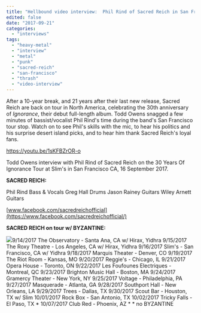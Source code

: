 ```yaml
---
title: "Hellbound video interview:  Phil Rind of Sacred Reich in San Francisco, 16 September 2017"
edited: false
date: "2017-09-21"
categories:
  - "interviews"
tags:
  - "heavy-metal"
  - "interview"
  - "metal"
  - "punk"
  - "sacred-reich"
  - "san-francisco"
  - "thrash"
  - "video-interview"
---
```


After a 10-year break, and 21 years after their last new release, Sacred Reich are back on tour in North America, celebrating the 30th anniversary of _Ignorance_, their debut full-length album. Todd Owens snagged a few minutes of bassist/vocalist Phil Rind's time during the band's San Francisco tour stop. Watch on to see Phil's skills with the mic, to hear his politics and his surprise desert island picks, and to hear him thank Sacred Reich's loyal fans.

https://youtu.be/1sKFBZrOR-o

Todd Owens interview with Phil Rind of Sacred Reich on the 30 Years Of Ignorance Tour at Slim's in San Francisco CA, 16 September 2017.

**SACRED REICH:**

Phil Rind Bass & Vocals Greg Hall Drums Jason Rainey Guitars Wiley Arnett Guitars

[www.facebook.com/sacredreichofficial](https://www.facebook.com/sacredreichofficial/)

**SACRED REICH on tour w/ BYZANTINE:**

![](https://hellbound.ca/wp-content/uploads/2017/09/SR_2017_US_Tour.jpg)9/14/2017 The Observatory - Santa Ana, CA w/ Hirax, Yidhra 9/15/2017 The Roxy Theatre - Los Angeles, CA w/ Hirax, Yidhra 9/16/2017 Slim's - San Francisco, CA w/ Yidhra 9/18/2017 Marquis Theater - Denver, CO 9/19/2017 The Riot Room - Kansas, MO 9/20/2017 Reggie's - Chicago, IL 9/21/2017 Opera House - Toronto, ON 9/22/2017 Les Foufounes Electriques - Montreal, QC 9/23/2017 Brighton Music Hall - Boston, MA 9/24/2017 Gramercy Theater - New York, NY 9/25/2017 Voltage - Philadelphia, PA 9/27/2017 Masquerade - Atlanta, GA 9/28/2017 Southport Hall - New Orleans, LA 9/29/2017 Trees - Dallas, TX 9/30/2017 Scout Bar - Houston, TX w/ Slim 10/01/2017 Rock Box - San Antonio, TX 10/02/2017 Tricky Falls - El Paso, TX \* 10/07/2017 Club Red - Phoenix, AZ \* \* no BYZANTINE
